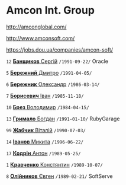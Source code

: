 # Amcon Int. Group

http://amconglobal.com/

http://www.amconsoft.com/

https://jobs.dou.ua/companies/amcon-soft/

`12` [**Банщиков** Сергій](/players/banshchykov.serhii.19910922.jpg) `/1991-09-22/` Oracle

`5` [**Бережний** Дмитро](/players/berezhnyi.dmytro.19910405.jpg) `/1991-04-05/`

`6` [**Бережник** Олександр](/players/berezhnyk.oleksandr.19860314.jpg) `/1986-03-14/`

`7` [**Борисевич** Іван](/players/borysevych.ivan.19851118.jpg) `/1985-11-18/`

`10` [**Брез** Володимир](/players/brez.volodymyr.19840415.jpg) `/1984-04-15/`

`13` [**Гримало** Богдан](/players/hrymalo.bohdan.19910110.jpg) `/1991-01-10/` RubyGarage

`99` [**Жабчик** Віталій](/players/zhabchyk.vitaly.19900703.jpg) `/1990-07-03/`

`14` [**Іванов** Микита](/players/ivanov.mykyta.19960622.jpg) `/1996-06-22/`

`17` [**Кодрін** Антон](/players/kodrin.anton.19890525.jpg) `/1989-05-25/` 

`1` [**Кравченко** Констянтин](/players/kravchenko.konstiantyn.19891007.jpg) `/1989-10-07/`

`8` [**Олійников** Євген](/players/oliynykov.yevhen.19890221.jpg) `/1989-02-21/` SoftServe
